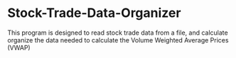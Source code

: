 # Stock-Trade-Data-Organizer
This program is designed to read stock trade data from a file, and calculate organize the data needed to calculate the Volume Weighted Average Prices (VWAP)

